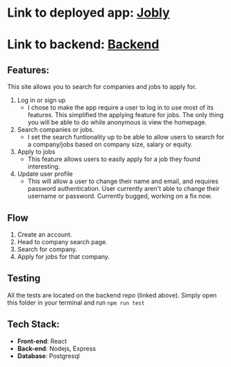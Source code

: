 # Link to deployed app: [Jobly](https://jobly-react-zach.netlify.app/)

# Link to backend: [Backend](https://github.com/zacharyrb99/react-jobly-backend)

## Features:
This site allows you to search for companies and jobs to apply for.

1. Log in or sign up
    - I chose to make the app require a user to log in to use most of its features. This simplified the applying feature for jobs. The only thing you will be able to do while anonymous is view the homepage. 
2. Search companies or jobs.
    - I set the search funtionality up to be able to allow users to search for a company/jobs based on company size, salary or equity.
3. Apply to jobs
    - This feature allows users to easily apply for a job they found interesting.
4. Update user profile
    - This will allow a user to change their name and email, and requires password authentication. User currently aren't able to change their username or password. Currently bugged, working on a fix now.

## Flow
1. Create an account.
2. Head to company search page.
3. Search for company.
4. Apply for jobs for that company.

## Testing
All the tests are located on the backend repo (linked above). Simply open this folder in your terminal and run `npm run test`

## Tech Stack:
- __Front-end__: React
- __Back-end__: Nodejs, Express
- __Database__: Postgresql
